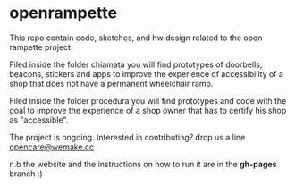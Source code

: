 # openrampette

This repo contain code, sketches, and hw design related to the open rampette project.

Filed inside the folder chiamata you will find prototypes of doorbells, beacons, stickers and apps to improve the experience of accessibility of a shop that does not have a permanent wheelchair ramp.

Filed inside the folder procedura you will find prototypes and code with the goal to improve the experience of a shop owner that has to certify his shop as "accessible".

The project is ongoing. Interested in contributing? drop us a line opencare@wemake.cc

n.b the website and the instructions on how to run it are in the **gh-pages** branch :)
